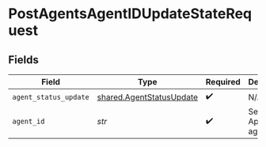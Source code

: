 # PostAgentsAgentIDUpdateStateRequest


## Fields

| Field                                                                | Type                                                                 | Required                                                             | Description                                                          |
| -------------------------------------------------------------------- | -------------------------------------------------------------------- | -------------------------------------------------------------------- | -------------------------------------------------------------------- |
| `agent_status_update`                                                | [shared.AgentStatusUpdate](../../models/shared/agentstatusupdate.md) | :heavy_check_mark:                                                   | N/A                                                                  |
| `agent_id`                                                           | *str*                                                                | :heavy_check_mark:                                                   | Secure Application agent ID                                          |